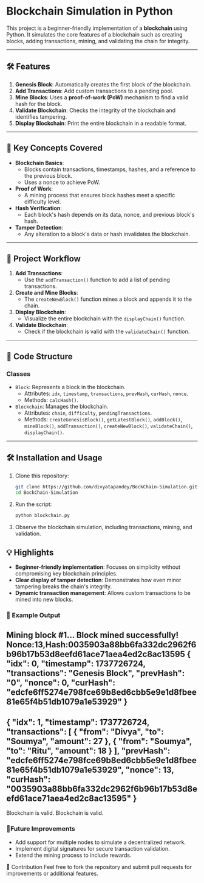 # Blockchain Simulation in Python

This project is a beginner-friendly implementation of a **blockchain** using Python. It simulates the core features of a blockchain such as creating blocks, adding transactions, mining, and validating the chain for integrity.

---

## 🛠️ Features
1. **Genesis Block**: Automatically creates the first block of the blockchain.
2. **Add Transactions**: Add custom transactions to a pending pool.
3. **Mine Blocks**: Uses a **proof-of-work (PoW)** mechanism to find a valid hash for the block.
4. **Validate Blockchain**: Checks the integrity of the blockchain and identifies tampering.
5. **Display Blockchain**: Print the entire blockchain in a readable format.

---

## 🔑 Key Concepts Covered
- **Blockchain Basics**: 
  - Blocks contain transactions, timestamps, hashes, and a reference to the previous block.
  - Uses a nonce to achieve PoW.
- **Proof of Work**:
  - A mining process that ensures block hashes meet a specific difficulty level.
- **Hash Verification**:
  - Each block's hash depends on its data, nonce, and previous block's hash.
- **Tamper Detection**:
  - Any alteration to a block's data or hash invalidates the blockchain.

---

## 📝 Project Workflow
1. **Add Transactions**:
   - Use the `addTransaction()` function to add a list of pending transactions.
2. **Create and Mine Blocks**:
   - The `createNewBlock()` function mines a block and appends it to the chain.
3. **Display Blockchain**:
   - Visualize the entire blockchain with the `displayChain()` function.
4. **Validate Blockchain**:
   - Check if the blockchain is valid with the `validateChain()` function.

---

## 🧩 Code Structure
### Classes
- `Block`: Represents a block in the blockchain.
  - Attributes: `idx`, `timestamp`, `transactions`, `prevHash`, `curHash`, `nonce`.
  - Methods: `calcHash()`.
- `Blockchain`: Manages the blockchain.
  - Attributes: `chain`, `difficulty`, `pendingTransactions`.
  - Methods: `createGenesisBlock()`, `getLatestBlock()`, `addBlock()`, `mineBlock()`, `addTransaction()`, `createNewBlock()`, `validateChain()`, `displayChain()`.

---

## 🛠️ Installation and Usage
1. Clone this repository:
   ```bash
   git clone https://github.com/divyatapandey/BockChain-Simulation.git
   cd BockChain-Simulation
2. Run the script:
   ```bash
   python blockchain.py

3. Observe the blockchain simulation, including transactions, mining, and validation.
## 💡 Highlights

- **Beginner-friendly implementation**: Focuses on simplicity without compromising key blockchain principles.
- **Clear display of tamper detection**: Demonstrates how even minor tampering breaks the chain's integrity.
- **Dynamic transaction management**: Allows custom transactions to be mined into new blocks.

### 📖 Example Output
Mining block #1...
Block mined successfully! Nonce:13,Hash:0035903a88bb6fa332dc2962f6b96b17b53d8eefd61ace71aea4ed2c8ac13595
{
    "idx": 0,
    "timestamp": 1737726724,
    "transactions": "Genesis Block",
    "prevHash": "0",
    "nonce": 0,
    "curHash": "edcfe6ff5274e798fce69b8ed6cbb5e9e1d8fbee81e65f4b51db1079a1e53929"
}
--------------------------------------------------
{
    "idx": 1,
    "timestamp": 1737726724,
    "transactions": [
        {
            "from": "Divya",
            "to": "Soumya",
            "amount": 27
        },
        {
            "from": "Soumya",
            "to": "Ritu",
            "amount": 18
        }
    ],
    "prevHash": "edcfe6ff5274e798fce69b8ed6cbb5e9e1d8fbee81e65f4b51db1079a1e53929",
    "nonce": 13,
    "curHash": "0035903a88bb6fa332dc2962f6b96b17b53d8eefd61ace71aea4ed2c8ac13595"
}
--------------------------------------------------
Blockchain is valid.
Blockchain is valid.

### 🚀Future Improvements
- Add support for multiple nodes to simulate a decentralized network.
- Implement digital signatures for secure transaction validation.
- Extend the mining process to include rewards.


🤝 Contribution
Feel free to fork the repository and submit pull requests for improvements or additional features.



